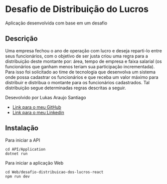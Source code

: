 # Desafio de Distribuição do Lucros
Aplicação desenvolvida com base em um desafio

## Descrição
Uma empresa fechou o ano de operação com lucro e deseja reparti-lo entre seus funcionários, com o objetivo de ser justa criou uma regra para a distribuição deste montante por: área, tempo de empresa e faixa salarial (os funcionários que ganham menos teriam sua participação incrementada). Para isso foi solicitado ao time de tecnologia que desenvolva um sistema onde possa cadastrar os funcionários e que receba um valor máximo para distribuir e distribua o montante para os funcionários cadastrados. Tal distribuição segue determinadas regras descritas a seguir.

Desevolvido por Lukas Araujo Santiago
- [Link para o meu GitHub](https://github.com/lukas-santiago)
- [Link para o meu Linkedin](https://www.linkedin.com/in/lukas-santiago/)

## Instalação
Para iniciar a API
```
cd API/Application 
dotnet run 
```
Para iniciar a aplicação Web
```
cd Web/desafio-distribuicao-dos-lucros-react
npm run dev
```